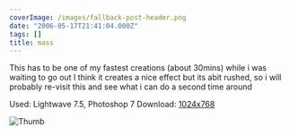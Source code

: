 ```yaml
---
coverImage: /images/fallback-post-header.png
date: "2006-05-17T21:41:04.000Z"
tags: []
title: mass
---
```


This has to be one of my fastest creations (about 30mins) while i was waiting to go out I think it creates a nice effect but its abit rushed, so i will probably re-visit this and see what i can do a second time around

Used: Lightwave 7.5, Photoshop 7
Download: [1024x768](https://www.mikecann.co.uk/Images/Art-Full/mass.jpg)

![Thumb](https://www.mikecann.co.uk/Images/Art-Thumbs/mass.gif "Thumb")
